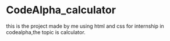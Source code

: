 # CodeAlpha_calculator
this is the project made by me using html and css for internship in codealpha,the topic is calculator.

